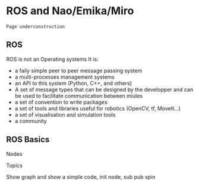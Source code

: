 # ROS and Nao/Emika/Miro

```{admonition} Note
Page underconstruction
```

## ROS

ROS is not an Operating systems
It is:

- a faily simple peer to peer message passing system
- a multi-processes management systems
- an API to this system (Python, C++,  and others)
- A set of message types that can be designed by the developper and can be used to facilitate communication between miules
- a set of convention to write packages
- a set of tools and libraries useful for robotics (OpenCV, tf, MoveIt...)
- a set of visualisation and simulation tools
- a community 


## ROS Basics

Nodes

Topics

Show graph and show a simple code, init node, sub pub
spin

